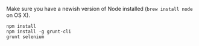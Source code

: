 Make sure you have a newish version of Node installed
(`brew install node` on OS X).

    npm install
    npm install -g grunt-cli
    grunt selenium
